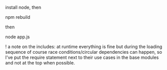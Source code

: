 install node, then 

npm rebuild

then 

node app.js



! a note on the includes: at runtime everything is fine but during the loading sequence of course race conditions/circular dependencies can happen, so I've put the require statement next to their use cases in the base modules and not at the top when possible.
